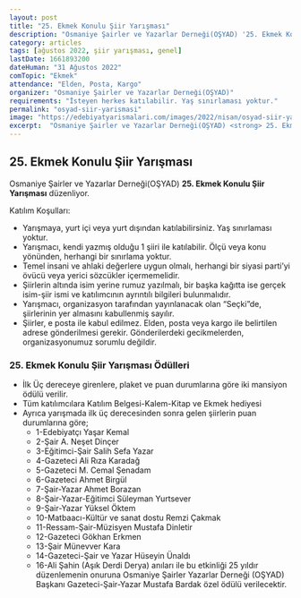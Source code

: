 ```yaml
---
layout: post
title: "25. Ekmek Konulu Şiir Yarışması"
description: "Osmaniye Şairler ve Yazarlar Derneği(OŞYAD) '25. Ekmek Konulu Şiir Yarışması' düzenliyor."
category: articles
tags: [ağustos 2022, şiir yarışması, genel]
lastDate: 1661893200
dateHuman: "31 Ağustos 2022"
comTopic: "Ekmek"
attendance: "Elden, Posta, Kargo"
organizer: "Osmaniye Şairler ve Yazarlar Derneği(OŞYAD)"
requirements: "İsteyen herkes katılabilir. Yaş sınırlaması yoktur."
permalink: "osyad-siir-yarismasi"
image: "https://edebiyatyarismalari.com/images/2022/nisan/osyad-siir-yarismasi.jpg"
excerpt:  "Osmaniye Şairler ve Yazarlar Derneği(OŞYAD) <strong> 25. Ekmek Konulu Şiir Yarışması </strong> düzenliyor."
---
```


## 25. Ekmek Konulu Şiir Yarışması
Osmaniye Şairler ve Yazarlar Derneği(OŞYAD) **25. Ekmek Konulu Şiir Yarışması** düzenliyor.

Katılım Koşulları:
- Yarışmaya, yurt içi veya yurt dışından katılabilirsiniz. Yaş sınırlaması yoktur.
- Yarışmacı, kendi yazmış olduğu 1 şiiri ile katılabilir. Ölçü veya konu yönünden, herhangi bir sınırlama yoktur.
- Temel insani ve ahlaki değerlere uygun olmalı, herhangi bir siyasi parti’yi övücü veya yerici sözcükler içermemelidir.
- Şiirlerin altında isim yerine rumuz yazılmalı, bir başka kağıtta ise gerçek isim-şiir ismi ve katılımcının ayrıntılı bilgileri bulunmalıdır.
- Yarışmacı, organizasyon tarafından yayınlanacak olan “Seçki”de, şiirlerinin yer almasını kabullenmiş sayılır.
- Şiirler, e posta ile kabul edilmez. Elden, posta veya kargo ile belirtilen adrese gönderilmesi gerekir. Gönderilerdeki gecikmelerden, organizasyonumuz sorumlu değildir.


### 25. Ekmek Konulu Şiir Yarışması Ödülleri
- İlk Üç dereceye girenlere, plaket ve puan durumlarına göre iki mansiyon ödülü verilir.
- Tüm katılımcılara Katılım Belgesi-Kalem-Kitap ve Ekmek hediyesi
- Ayrıca yarışmada ilk üç derecesinden sonra gelen şiirlerin puan durumlarına göre;
    - 1-Edebiyatçı Yaşar Kemal
    - 2-Şair A. Neşet Dinçer
    - 3-Eğitimci-Şair Salih Sefa Yazar
    - 4-Gazeteci Ali Rıza Karadağ
    - 5-Gazeteci M. Cemal Şenadam
    - 6-Gazeteci Ahmet Birgül
    - 7-Şair-Yazar Ahmet Borazan
    - 8-Şair-Yazar-Eğitimci Süleyman Yurtsever
    - 9-Şair-Yazar Yüksel Öktem
    - 10-Matbaacı-Kültür ve sanat dostu Remzi Çakmak
    - 11-Ressam-Şair-Müzisyen Mustafa Dinletir
    - 12-Gazeteci Gökhan Erkmen
    - 13-Şair Münevver Kara
    - 14-Gazeteci-Şair ve Yazar Hüseyin Ünaldı
    - 16-Ali Şahin (Aşık Derdi Derya) anıları ile bu etkinliği 25 yıldır düzenlemenin onuruna Osmaniye Şairler Yazarlar Derneği (OŞYAD) Başkanı Gazeteci-Şair-Yazar Mustafa Bardak özel ödülü verilecektir.

